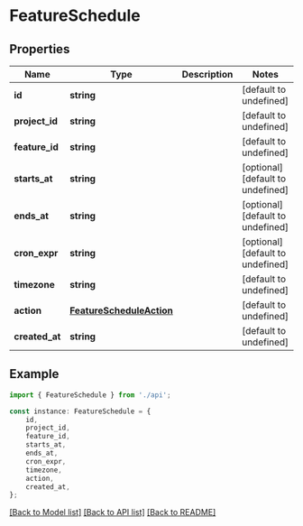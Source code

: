 # FeatureSchedule


## Properties

Name | Type | Description | Notes
------------ | ------------- | ------------- | -------------
**id** | **string** |  | [default to undefined]
**project_id** | **string** |  | [default to undefined]
**feature_id** | **string** |  | [default to undefined]
**starts_at** | **string** |  | [optional] [default to undefined]
**ends_at** | **string** |  | [optional] [default to undefined]
**cron_expr** | **string** |  | [optional] [default to undefined]
**timezone** | **string** |  | [default to undefined]
**action** | [**FeatureScheduleAction**](FeatureScheduleAction.md) |  | [default to undefined]
**created_at** | **string** |  | [default to undefined]

## Example

```typescript
import { FeatureSchedule } from './api';

const instance: FeatureSchedule = {
    id,
    project_id,
    feature_id,
    starts_at,
    ends_at,
    cron_expr,
    timezone,
    action,
    created_at,
};
```

[[Back to Model list]](../README.md#documentation-for-models) [[Back to API list]](../README.md#documentation-for-api-endpoints) [[Back to README]](../README.md)
